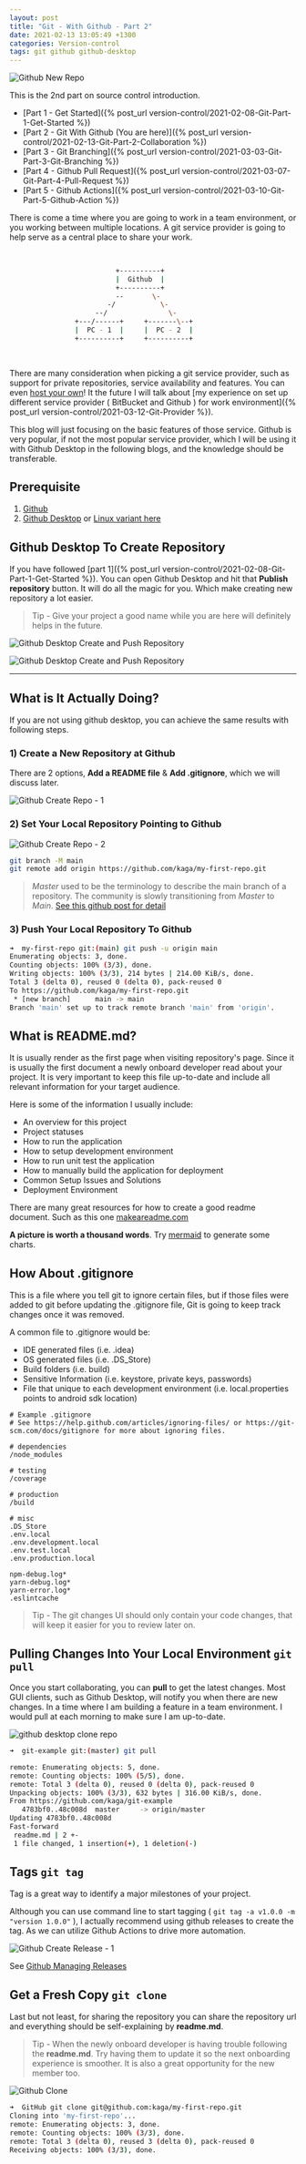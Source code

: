 ```yaml
---
layout: post
title: "Git - With Github - Part 2"
date: 2021-02-13 13:05:49 +1300
categories: Version-control
tags: git github github-desktop
---
```


![Github New Repo](/assets/git/github-new-repo-1.png)

This is the 2nd part on source control introduction.

* [Part 1 - Get Started]({% post_url version-control/2021-02-08-Git-Part-1-Get-Started %})
* [Part 2 - Git With Github (You are here)]({% post_url version-control/2021-02-13-Git-Part-2-Collaboration %})
* [Part 3 - Git Branching]({% post_url version-control/2021-03-03-Git-Part-3-Git-Branching %})
* [Part 4 - Github Pull Request]({% post_url version-control/2021-03-07-Git-Part-4-Pull-Request %})
* [Part 5 - Github Actions]({% post_url version-control/2021-03-10-Git-Part-5-Github-Action %})

There is come a time where you are going to work in a team environment, or you working between multiple locations. A git service provider is going to help serve as a central place to share your work.

```bash
                                                                   
                                                                   
                          +----------+                             
                          |  Github  |                             
                          +----------+                             
                          --       \-                              
                        -/           \-                            
                     --/               \-                          
                +---/------+     +-------\--+                      
                |  PC - 1  |     |  PC - 2  |                      
                +----------+     +----------+                      
                                                                   
                                                                   
```

There are many consideration when picking a git service provider, such as support for private repositories, service availability and features. You can even [host your own](https://hub.docker.com/r/gitlab/gitlab-ee/)! It the future I will talk about [my experience on set up different service provider ( BitBucket and Github ) for work environment]({% post_url version-control/2021-03-12-Git-Provider %}).

This blog will just focusing on the basic features of those service. Github is very popular, if not the most popular service provider, which I will be using it with Github Desktop in the following blogs, and the knowledge should be transferable.

## Prerequisite

1. [Github](https://github.com/)
1. [Github Desktop](https://desktop.github.com/) or [Linux variant here](https://github.com/shiftkey/desktop)

## Github Desktop To Create Repository

If you have followed [part 1]({% post_url version-control/2021-02-08-Git-Part-1-Get-Started %}). You can open Github Desktop and hit that **Publish repository** button. It will do all the magic for you. Which make creating new repository a lot easier.

> Tip - Give your project a good name while you are here will definitely helps in the future.

![Github Desktop Create and Push Repository](/assets/git/github-desktop-create-repo-1.png)

![Github Desktop Create and Push Repository](/assets/git/github-desktop-create-repo-2.png)

---

## What is It Actually Doing?

If you are not using github desktop, you can achieve the same results with following steps.

### 1) Create a New Repository at Github

There are 2 options, **Add a README file** & **Add .gitignore**, which we will discuss later.

![Github Create Repo - 1](/assets/git/github-new-repo-2.png)

### 2) Set Your Local Repository Pointing to Github

![Github Create Repo - 2](/assets/git/github-new-repo-3.png)

```bash
git branch -M main
git remote add origin https://github.com/kaga/my-first-repo.git
```

> *Master* used to be the terminology to describe the main branch of a repository. The community is slowly transitioning from *Master* to *Main*. [See this github post for detail](https://github.blog/2020-07-27-highlights-from-git-2-28/)

### 3) Push Your Local Repository To Github

```bash
➜  my-first-repo git:(main) git push -u origin main
Enumerating objects: 3, done.
Counting objects: 100% (3/3), done.
Writing objects: 100% (3/3), 214 bytes | 214.00 KiB/s, done.
Total 3 (delta 0), reused 0 (delta 0), pack-reused 0
To https://github.com/kaga/my-first-repo.git
 * [new branch]      main -> main
Branch 'main' set up to track remote branch 'main' from 'origin'.
```

## What is **README.md**?

It is usually render as the first page when visiting repository's page. Since it is usually the first document a newly onboard developer read about your project. It is very important to keep this file up-to-date and include all relevant information for your target audience.

Here is some of the information I usually include:

* An overview for this project
* Project statuses
* How to run the application
* How to setup development environment
* How to run unit test the application
* How to manually build the application for deployment
* Common Setup Issues and Solutions
* Deployment Environment

There are many great resources for how to create a good readme document. Such as this one [makeareadme.com](https://www.makeareadme.com/)

**A picture is worth a thousand words**. Try [mermaid](https://mermaid-js.github.io/mermaid-live-editor/) to generate some charts.

## How About **.gitignore**

This is a file where you tell git to ignore certain files, but if those files were added to git before updating the .gitignore file, Git is going to keep track changes once it was removed.

A common file to .gitignore would be:

* IDE generated files (i.e. .idea)
* OS generated files (i.e. .DS_Store)
* Build folders (i.e. build)
* Sensitive Information (i.e. keystore, private keys, passwords)
* File that unique to each development environment (i.e. local.properties points to android sdk location)

```.gitignore
# Example .gitignore
# See https://help.github.com/articles/ignoring-files/ or https://git-scm.com/docs/gitignore for more about ignoring files.

# dependencies
/node_modules

# testing
/coverage

# production
/build

# misc
.DS_Store
.env.local
.env.development.local
.env.test.local
.env.production.local

npm-debug.log*
yarn-debug.log*
yarn-error.log*
.eslintcache

```

> Tip - The git changes UI should only contain your code changes, that will keep it easier for you to review later on.

## Pulling Changes Into Your Local Environment `git pull`

Once you start collaborating, you can **pull** to get the latest changes. Most GUI clients, such as Github Desktop, will notify you when there are new changes. In a time where I am building a feature in a team environment. I would pull at each morning to make sure I am up-to-date.

![github desktop clone repo](/assets/git/github-desktop-clone.png)

```bash
➜  git-example git:(master) git pull

remote: Enumerating objects: 5, done.
remote: Counting objects: 100% (5/5), done.
remote: Total 3 (delta 0), reused 0 (delta 0), pack-reused 0
Unpacking objects: 100% (3/3), 632 bytes | 316.00 KiB/s, done.
From https://github.com/kaga/git-example
   4783bf0..48c008d  master     -> origin/master
Updating 4783bf0..48c008d
Fast-forward
 readme.md | 2 +-
 1 file changed, 1 insertion(+), 1 deletion(-)
```

## Tags `git tag`

Tag is a great way to identify a major milestones of your project.

Although you can use command line to start tagging ( `git tag -a v1.0.0 -m "version 1.0.0"` ), I actually recommend using github releases to create the tag. As we can utilize Github Actions to drive more automation.

![Github Create Release - 1](/assets/git/github-release-1.png)

See [Github Managing Releases](https://docs.github.com/en/github/administering-a-repository/managing-releases-in-a-repository)

## Get a Fresh Copy `git clone`

Last but not least, for sharing the repository you can share the repository url and everything should be self-explaining by **readme.md**.

> Tip - When the newly onboard developer is having trouble following the **readme.md**. Try having them to update it so the next onboarding experience is smoother. It is also a great opportunity for the new member too.

![Github Clone](/assets/git/github-clone.png)

```bash
➜  GitHub git clone git@github.com:kaga/my-first-repo.git
Cloning into 'my-first-repo'...
remote: Enumerating objects: 3, done.
remote: Counting objects: 100% (3/3), done.
remote: Total 3 (delta 0), reused 3 (delta 0), pack-reused 0
Receiving objects: 100% (3/3), done.
```
